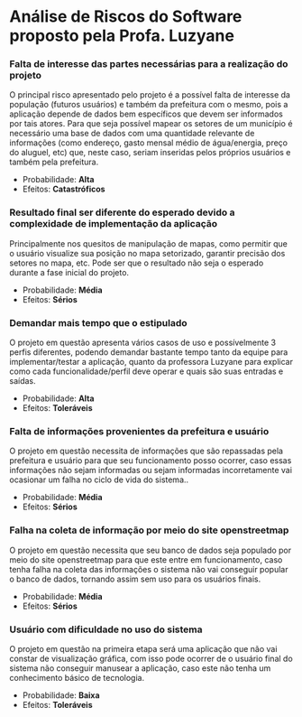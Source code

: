 # Análise de Riscos do Software proposto pela Profa. Luzyane

### Falta de interesse das partes necessárias para a realização do projeto
O principal risco apresentado pelo projeto é a possível falta de interesse da população (futuros usuários) e também da prefeitura com o mesmo, pois a aplicação depende de dados bem específicos que devem ser informados por tais atores. Para que seja possível mapear os setores de um município é necessário uma base de dados com uma quantidade relevante de informações (como endereço, gasto mensal médio de água/energia, preço do aluguel, etc) que, neste caso, seriam inseridas pelos próprios usuários e também pela prefeitura.
- Probabilidade: **Alta**
- Efeitos: **Catastróficos**

### Resultado final ser diferente do esperado devido a complexidade de implementação da aplicação
Principalmente nos quesitos de manipulação de mapas, como permitir que o usuário visualize sua posição no mapa setorizado, garantir precisão dos setores no mapa, etc. Pode ser que o resultado não seja o esperado durante a fase inicial do projeto.
- Probabilidade: **Média**
- Efeitos: **Sérios**

### Demandar mais tempo que o estipulado
O projeto em questão apresenta vários casos de uso e possívelmente 3 perfis diferentes, podendo demandar bastante tempo tanto da equipe para implementar/testar a aplicação, quanto da professora Luzyane para explicar como cada funcionalidade/perfil deve operar e quais são suas entradas e saídas.
- Probabilidade: **Alta**
- Efeitos: **Toleráveis**

### Falta de informações provenientes da prefeitura e usuário
O projeto em questão necessita de informações que são repassadas pela prefeitura e usuário para que seu funcionamento posso ocorrer, caso essas informações não sejam informadas ou sejam informadas incorretamente vai ocasionar um falha no ciclo de vida do sistema..
- Probabilidade: **Média**
- Efeitos: **Sérios**

### Falha na coleta de informação por meio do site openstreetmap 
O projeto em questão necessita que seu banco de dados seja populado por meio do site openstreetmap para que este entre em funcionamento, caso tenha falha na coleta das informações o sistema não vai conseguir popular o banco de dados, tornando assim sem uso para os usuários finais.
- Probabilidade: **Média**
- Efeitos: **Sérios**

### Usuário com dificuldade no uso do sistema 
O projeto em questão na primeira etapa será uma aplicação que não vai constar de visualização gráfica, com isso pode ocorrer de o usuário final do sistema não conseguir manusear a aplicação, caso este não tenha um conhecimento básico de tecnologia.
- Probabilidade: **Baixa**
- Efeitos: **Toleráveis**

